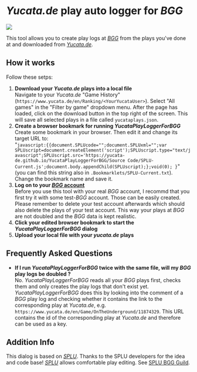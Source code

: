 # *Yucata.de* play auto logger for *BGG*

![](YucataPlayLoggerForBGG.jpg)

This tool allows you to create play logs at *[BGG](https://www.boardgamegeek.com/)* from the plays you've done at and downloaded from *[Yucata.de](https://www.yucata.de/)*.

## How it works

Follow these setps:
1. **Download your *Yucata.de* plays into a local file**  
Navigate to your *Yucata.de* "Game History" (`https://www.yucata.de/en/Ranking/<YourYucataUser>`). Select "All games" in the "Filter by game" dropdown menu. After the page has loaded, click on the download button in the top right of the screen. This will save all selected plays in a file called `yucataplays.json`.
2. **Create a browser bookmark for running *YucataPlayLoggerForBGG***  
Create some bookmark in your browser. Then edit it and change its target URL to:  
"`javascript:{{document.SPLUcode="";document.SPLUxml="";var SPLUscript=document.createElement('script');SPLUscript.type="text/javascript";SPLUscript.src='https://yucata-de.github.io/YucataPlayLoggerForBGG/Source Code/SPLU-Current.js';document.body.appendChild(SPLUscript);};void(0); }`"  
(you can find this string also in `.Bookmarklets/SPLU-Current.txt`). Change the bookmark name and save it.
3. **Log on to your [*BGG* account](https://www.boardgamegeek.com/)**  
Before you use this tool with your real *BGG* account, I recommd that you first try it with some test-*BGG* account. Those can be easily created. Please remember to delete your test account afterwards which should also delete the plays of your test account. This way your plays at *BGG* are not doubled and the *BGG* data is kept realistic.
4. **Click your edited browser bookmark to start the *YucataPlayLoggerForBGG* dialog**
5. **Upload your local file with your *yucata.de* plays**

## Frequently Asked Questions

- **If I run *YucataPlayLoggerForBGG* twice with the same file, will my *BGG* play logs be doubled ?**  
No. *YucataPlayLoggerForBGG* reads all your *BGG* plays first, checks them and only creates the play logs that don't exist yet. *YucataPlayLoggerForBGG* does this by looking into the comment of a *BGG* play log and checking whether it contains the link to the corresponding play at *Yucata.de*, e.g. `https://www.yucata.de/en/Game/OnTheUnderground/11874329`. This URL contains the id of the corresponding play at *Yucata.de* and therefore can be used as a key.

## Addition Info

This dialog is based on *[SPLU](https://github.com/dazeysan/SPLU)*. Thanks to the SPLU developers for the idea and code base! *[SPLU](https://github.com/dazeysan/SPLU)* allows comfortable play editing. See [SPLU BGG Guild](https://www.boardgamegeek.com/guild/3403).
